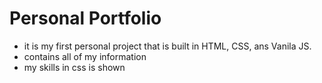 # Personal Portfolio
- it is my first personal project that is built in HTML, CSS, ans Vanila JS.
- contains all of my information
- my skills in css is shown
